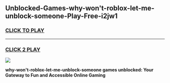 
## Unblocked-Games-why-won't-roblox-let-me-unblock-someone-Play-Free-i2jw1
<h3>
<a href="https://premium76.site?title=why-won't-roblox-let-me-unblock-someone&ref=23A">CLICK TO PLAY</a></h3>
<hr>

<h3>
<a href="https://premium76.site?title=why-won't-roblox-let-me-unblock-someone&ref=23A">CLICK 2 PLAY</a>
  
</h3>

<a href="https://premium76.site?title=why-won't-roblox-let-me-unblock-someone&ref=23A"><img src="https://clearcache.store/games.png"></a>


**why-won't-roblox-let-me-unblock-someone games unblocked: Your Gateway to Fun and Accessible Online Gaming**
